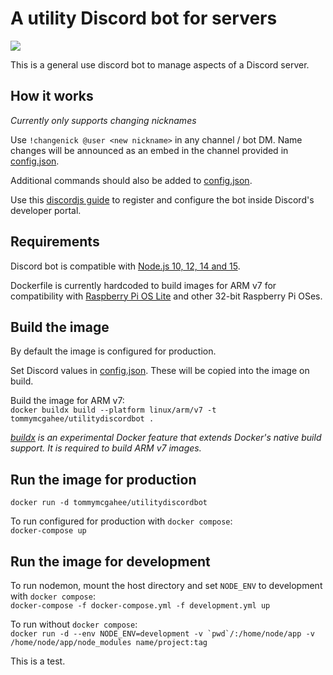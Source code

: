 # A utility Discord bot for servers

![](https://github.com/tommymcgahee/utilitydiscordbot/workflows/Node/badge.svg)

This is a general use discord bot to manage aspects of a Discord server. 

## How it works

*Currently only supports changing nicknames* 

Use `!changenick @user <new nickname>` in any channel / bot DM. Name changes will be announced as an embed in the channel provided in [config.json](https://github.com/tommymcgahee/utilitydiscordbot/blob/master/config.json#L5). 

Additional commands should also be added to [config.json](https://github.com/tommymcgahee/utilitydiscordbot/blob/master/config.json#L4). 

Use this [discordjs guide](https://discordjs.guide/preparations/setting-up-a-bot-application.html) to register and configure the bot inside Discord's developer portal. 

## Requirements

Discord bot is compatible with [Node.js 10, 12, 14 and 15](https://github.com/tommymcgahee/utilitydiscordbot/actions?query=workflow%3ANode). 

Dockerfile is currently hardcoded to build images for ARM v7 for compatibility with [Raspberry Pi OS Lite](https://www.raspberrypi.org/software/operating-systems/) and other 32-bit Raspberry Pi OSes. 

## Build the image

By default the image is configured for production. 

Set Discord values in [config.json](https://github.com/tommymcgahee/utilitydiscordbot/blob/master/config.json). These will be copied into the image on build.  

Build the image for ARM v7:  
`docker buildx build --platform linux/arm/v7 -t tommymcgahee/utilitydiscordbot .`

*[buildx](https://docs.docker.com/buildx/working-with-buildx/) is an experimental Docker feature that extends Docker's native build support. It is required to build ARM v7 images.*

## Run the image for production

`docker run -d tommymcgahee/utilitydiscordbot`

To run configured for production with `docker compose`:  
`docker-compose up`

## Run the image for development

To run nodemon, mount the host directory and set `NODE_ENV` to development with `docker compose`:  
`docker-compose -f docker-compose.yml -f development.yml up`

To run without `docker compose`:  
``docker run -d --env NODE_ENV=development -v `pwd`/:/home/node/app -v /home/node/app/node_modules name/project:tag``

This is a test.
